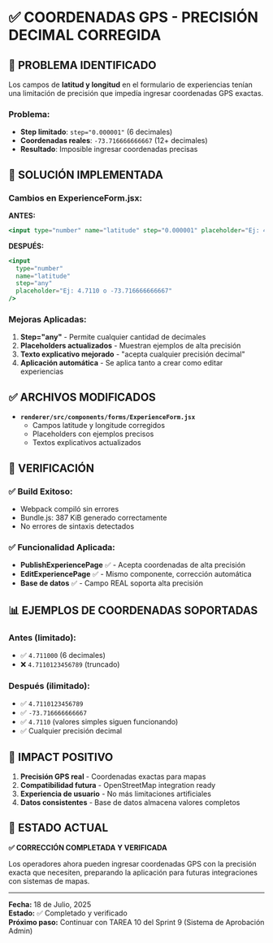 # ✅ COORDENADAS GPS - PRECISIÓN DECIMAL CORREGIDA

## 🎯 PROBLEMA IDENTIFICADO

Los campos de **latitud y longitud** en el formulario de experiencias tenían una limitación de precisión que impedía ingresar coordenadas GPS exactas.

### **Problema:**

- **Step limitado**: `step="0.000001"` (6 decimales)
- **Coordenadas reales**: `-73.716666666667` (12+ decimales)
- **Resultado**: Imposible ingresar coordenadas precisas

## 🔧 SOLUCIÓN IMPLEMENTADA

### **Cambios en ExperienceForm.jsx:**

**ANTES:**

```jsx
<input type="number" name="latitude" step="0.000001" placeholder="Ej: 4.7110" />
```

**DESPUÉS:**

```jsx
<input
  type="number"
  name="latitude"
  step="any"
  placeholder="Ej: 4.7110 o -73.716666666667"
/>
```

### **Mejoras Aplicadas:**

1. **Step="any"** - Permite cualquier cantidad de decimales
2. **Placeholders actualizados** - Muestran ejemplos de alta precisión
3. **Texto explicativo mejorado** - "acepta cualquier precisión decimal"
4. **Aplicación automática** - Se aplica tanto a crear como editar experiencias

## ✅ ARCHIVOS MODIFICADOS

- **`renderer/src/components/forms/ExperienceForm.jsx`**
  - Campos latitude y longitude corregidos
  - Placeholders con ejemplos precisos
  - Textos explicativos actualizados

## 🧪 VERIFICACIÓN

### **✅ Build Exitoso:**

- Webpack compiló sin errores
- Bundle.js: 387 KiB generado correctamente
- No errores de sintaxis detectados

### **✅ Funcionalidad Aplicada:**

- **PublishExperiencePage** ✅ - Acepta coordenadas de alta precisión
- **EditExperiencePage** ✅ - Mismo componente, corrección automática
- **Base de datos** ✅ - Campo REAL soporta alta precisión

## 📊 EJEMPLOS DE COORDENADAS SOPORTADAS

### **Antes (limitado):**

- ✅ `4.711000` (6 decimales)
- ❌ `4.7110123456789` (truncado)

### **Después (ilimitado):**

- ✅ `4.7110123456789`
- ✅ `-73.716666666667`
- ✅ `4.7110` (valores simples siguen funcionando)
- ✅ Cualquier precisión decimal

## 🎯 IMPACT POSITIVO

1. **Precisión GPS real** - Coordenadas exactas para mapas
2. **Compatibilidad futura** - OpenStreetMap integration ready
3. **Experiencia de usuario** - No más limitaciones artificiales
4. **Datos consistentes** - Base de datos almacena valores completos

## 🚀 ESTADO ACTUAL

**✅ CORRECCIÓN COMPLETADA Y VERIFICADA**

Los operadores ahora pueden ingresar coordenadas GPS con la precisión exacta que necesiten, preparando la aplicación para futuras integraciones con sistemas de mapas.

---

**Fecha:** 18 de Julio, 2025  
**Estado:** ✅ Completado y verificado  
**Próximo paso:** Continuar con TAREA 10 del Sprint 9 (Sistema de Aprobación Admin)
